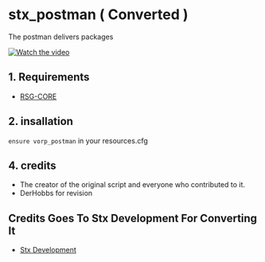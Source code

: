 # stx_postman ( Converted )
The postman delivers packages

[![Watch the video](https://i.ibb.co/89Cq9B5/Screenshot-2023-07-18-022442.png)](https://streamable.com/t0hhwx)

## 1. Requirements

- [RSG-CORE](https://github.com/Rexshack-RedM/rsg-core)

## 2. insallation
`ensure vorp_postman` in your resources.cfg


## 4. credits
- The creator of the original script and everyone who contributed to it.
- DerHobbs for revision

## Credits Goes To Stx Development For Converting It
* [Stx Development](https://discord.gg/pTq4D5DkFD)

